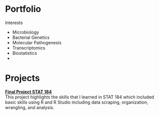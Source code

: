 # Portfolio
Interests
- Microbiology
- Bacterial Genetics
- Molecular Pathogenesis
- Transcriptomics
- Biostatistics
- 
# Projects  
[**Final Project STAT 184**](https://github.com/ejgiacobe/Final-Project-STAT-184.git)  
This project highlights the skills that I learned in STAT 184 which included basic skills using R and R Studio including data scraping, organization, wrangling, and analysis. 
